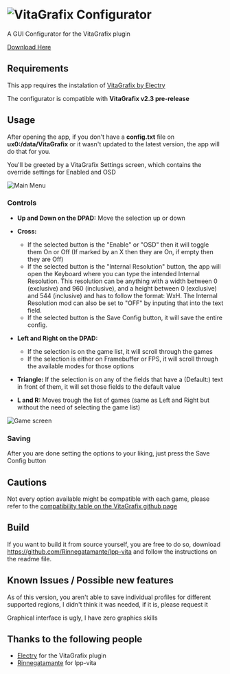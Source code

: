 # ![VitaGrafix Configurator](https://i.imgur.com/hIdE4yQ.png)
A GUI Configurator for the VitaGrafix plugin

[Download Here](https://github.com/Kirezar/VitaGrafixConfigurator/releases)

## Requirements

This app requires the instalation of [VitaGrafix by Electry](https://github.com/Electry/VitaGrafix)

The configurator is compatible with **VitaGrafix v2.3 pre-release**

## Usage

After opening the app, if you don't have a **config.txt** file on **ux0:/data/VitaGrafix** or it wasn't updated to the latest version, the app will do that for you.

You'll be greeted by a VitaGrafix Settings screen, which contains the override settings for Enabled and OSD

![Main Menu](https://i.imgur.com/B9W4YxB.png)

### Controls

* **Up and Down on the DPAD:** Move the selection up or down

* **Cross:**
  * If the selected button is the "Enable" or "OSD" then it will toggle them On or Off (If marked by an X then they are On, if empty then they are Off)
  * If the selected button is the "Internal Resolution" button, the app will open the Keyboard where you can type the intended Internal Resolution. This resolution can be anything with a width between 0 (exclusive) and 960 (inclusive), and a height between 0 (exclusive) and 544 (inclusive) and has to follow the format: WxH. The Internal Resolution mod can also be set to "OFF" by inputing that into the text field.
  * If the selected button is the Save Config button, it will save the entire config.

* **Left and Right on the DPAD:**
  * If the selection is on the game list, it will scroll through the games
  * If the selection is either on Framebuffer or FPS, it will scroll through the available modes for those options
  
 * **Triangle:** If the selection is on any of the fields that have a (Default:) text in front of them, it will set those fields to the default value
 
 * **L and R:** Moves trough the list of games (same as Left and Right but without the need of selecting the game list)
 
 ![Game screen](https://i.imgur.com/Xxgx0Ws.png)
 
 ### Saving
 
 After you are done setting the options to your liking, just press the Save Config button
 
 ## Cautions
 
 Not every option available might be compatible with each game, please refer to the [compatibility table on the VitaGrafix github page](https://github.com/Electry/VitaGrafix#supported-games)
 
 ## Build

 If you want to build it from source yourself, you are free to do so, download https://github.com/Rinnegatamante/lpp-vita and follow the instructions on the readme file.
 
 ## Known Issues / Possible new features
 
 As of this version, you aren't able to save individual profiles for different supported regions, I didn't think it was needed, if it is, please request it
 
 Graphical interface is ugly, I have zero graphics skills

 ## Thanks to the following people

* [Electry](https://github.com/Electry) for the VitaGrafix plugin
* [Rinnegatamante](https://github.com/Rinnegatamante/) for lpp-vita
